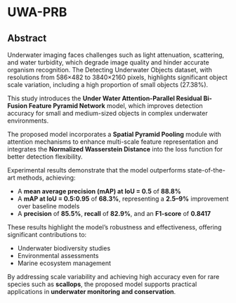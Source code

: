 # UWA-PRB

## Abstract

Underwater imaging faces challenges such as light attenuation, scattering, and water turbidity, which degrade image quality and hinder accurate organism recognition. The Detecting Underwater Objects dataset, with resolutions from 586×482 to 3840×2160 pixels, highlights significant object scale variation, including a high proportion of small objects (27.38%).

This study introduces the **Under Water Attention-Parallel Residual Bi-Fusion Feature Pyramid Network** model, which improves detection accuracy for small and medium-sized objects in complex underwater environments.

The proposed model incorporates a **Spatial Pyramid Pooling** module with attention mechanisms to enhance multi-scale feature representation and integrates the **Normalized Wasserstein Distance** into the loss function for better detection flexibility.

Experimental results demonstrate that the model outperforms state-of-the-art methods, achieving:
- A **mean average precision (mAP) at IoU = 0.5** of **88.8%**
- A **mAP at IoU = 0.5:0.95** of **68.3%**, representing a **2.5–9%** improvement over baseline models
- A **precision** of **85.5%**, **recall** of **82.9%**, and an **F1-score** of **0.8417**

These results highlight the model’s robustness and effectiveness, offering significant contributions to:
- Underwater biodiversity studies
- Environmental assessments
- Marine ecosystem management

By addressing scale variability and achieving high accuracy even for rare species such as **scallops**, the proposed model supports practical applications in **underwater monitoring and conservation**.
